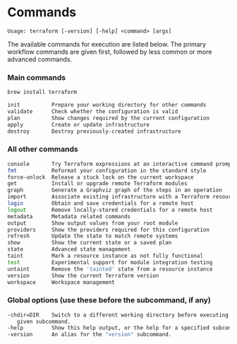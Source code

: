 # Commands

`Usage: terraform [-version] [-help] <command> [args]`

The available commands for execution are listed below. The primary workflow commands are given first, followed by less common or more advanced commands.

### Main commands

```bash
brew install terraform

init          Prepare your working directory for other commands
validate      Check whether the configuration is valid
plan          Show changes required by the current configuration
apply         Create or update infrastructure
destroy       Destroy previously-created infrastructure
```

### All other commands

```bash
console       Try Terraform expressions at an interactive command prompt
fmt           Reformat your configuration in the standard style
force-unlock  Release a stuck lock on the current workspace
get           Install or upgrade remote Terraform modules
graph         Generate a Graphviz graph of the steps in an operation
import        Associate existing infrastructure with a Terraform resource
login         Obtain and save credentials for a remote host
logout        Remove locally-stored credentials for a remote host
metadata      Metadata related commands
output        Show output values from your root module
providers     Show the providers required for this configuration
refresh       Update the state to match remote systems
show          Show the current state or a saved plan
state         Advanced state management
taint         Mark a resource instance as not fully functional
test          Experimental support for module integration testing
untaint       Remove the 'tainted' state from a resource instance
version       Show the current Terraform version
workspace     Workspace management
```

### Global options (use these before the subcommand, if any)

```bash
-chdir=DIR    Switch to a different working directory before executing the
   given subcommand.
-help         Show this help output, or the help for a specified subcommand.
-version      An alias for the "version" subcommand.
```
